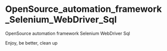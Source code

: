 OpenSource_automation_framework_Selenium_WebDriver_Sql
======================================================

OpenSource automation framework Selenium WebDriver Sql

Enjoy, be better, clean up
